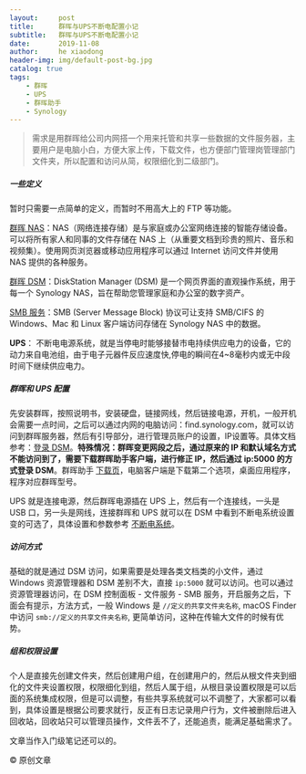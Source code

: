 ```yaml
---
layout:     post
title:      群晖与UPS不断电配置小记
subtitle:   群晖与UPS不断电配置小记
date:       2019-11-08
author:     he xiaodong
header-img: img/default-post-bg.jpg
catalog: true
tags:
    - 群晖
    - UPS
    - 群晖助手
    - Synology
---
```


> 需求是用群晖给公司内网搭一个用来托管和共享一些数据的文件服务器，主要用户是电脑小白，方便大家上传，下载文件，也方便部门管理岗管理部门文件夹，所以配置和访问从简，权限细化到二级部门。

##### 一些定义
暂时只需要一点简单的定义，而暂时不用高大上的 FTP 等功能。

[群晖 NAS](https://www.synology.cn/zh-cn/solution/what_is_nas)：NAS（网络连接存储）是与家庭或办公室网络连接的智能存储设备。可以将所有家人和同事的文件存储在 NAS 上（从重要文档到珍贵的照片、音乐和视频集）。使用网页浏览器或移动应用程序可以通过 Internet 访问文件并使用 NAS 提供的各种服务。

[群晖 DSM](https://www.synology.cn/zh-cn/dsm)：DiskStation Manager (DSM) 是一个网页界面的直观操作系统，用于每一个 Synology NAS，旨在帮助您管理家庭和办公室的数字资产。

[SMB 服务](https://www.synology.com/zh-cn/knowledgebase/DSM/help/DSM/AdminCenter/file_winmacnfs_win)：SMB (Server Message Block) 协议可让支持 SMB/CIFS 的 Windows、Mac 和 Linux 客户端访问存储在 Synology NAS 中的数据。

**UPS**： 不断电电源系统，就是当停电时能够接替市电持续供应电力的设备，它的动力来自电池组，由于电子元器件反应速度快,停电的瞬间在4~8毫秒内或无中段时间下继续供应电力。

##### 群晖和 UPS 配置
先安装群晖，按照说明书，安装硬盘，链接网线，然后链接电源，开机，一般开机会需要一点时间，之后可以通过内网的电脑访问：find.synology.com，就可以访问到群晖服务器，然后有引导部分，进行管理员账户的设置，IP设置等。具体文档参考：[登录 DSM](https://www.synology.com/zh-cn/knowledgebase/DSM/help)。**特殊情况：群晖变更网段之后，通过原来的 IP 和默认域名方式不能访问到了，需要下载群晖助手客户端，进行修正 IP，然后通过 ip:5000 的方式登录 DSM**。群晖助手 [下载页](https://www.synology.cn/zh-cn/support/download/DS112+#utilities)，电脑客户端是下载第二个选项，桌面应用程序，程序对应群晖型号。

UPS 就是连接电源，然后群晖电源插在 UPS 上，然后有一个连接线，一头是 USB 口，另一头是网线，连接群晖和 UPS 就可以在 DSM 中看到不断电系统设置变的可选了，具体设置和参数参考 [不断电系统](https://www.synology.com/zh-cn/knowledgebase/DSM/help/DSM/AdminCenter/system_hardware_ups)。

##### 访问方式
基础的就是通过 DSM 访问，如果需要是处理各类文档类的小文件，通过 Windows 资源管理器和 DSM 差别不大，直接 `ip:5000` 就可以访问。也可以通过资源管理器访问，在 DSM 控制面板 - 文件服务 - SMB 服务，开启服务之后，下面会有提示，方法方式，一般 Windows 是 `//定义的共享文件夹名称`, macOS Finder 中访问 `smb://定义的共享文件夹名称`, 更简单访问，这种在传输大文件的时候有优势。

##### 组和权限设置
个人是直接先创建文件夹，然后创建用户组，在创建用户的，然后从根文件夹到细化的文件夹设置权限，权限细化到组，然后人属于组，从根目录设置权限是可以后面的系统集成权限，但是可以调整，有些共享系统就可以不调整了，大家都可以看到，具体设置是根据公司要求就行，反正有日志记录用户行为，文件被删除后进入回收站，回收站只可以管理员操作，文件丢不了，还能追责，能满足基础需求了。

文章当作入门级笔记还可以的。

© 原创文章
